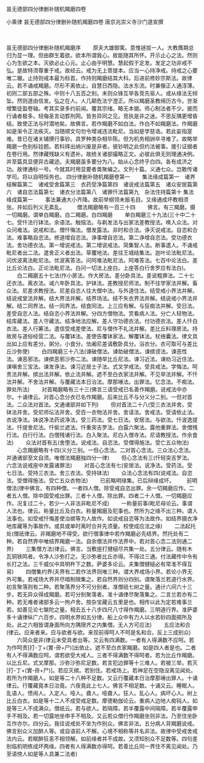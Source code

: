 <!-- { "loadSidebar": true } -->
昙无德部四分律删补随机羯磨四卷


小乘律
昙无德部四分律删补随机羯磨四卷
唐京兆崇义寺沙门道宣撰


　　

昙无德部四分律删补随机羯磨序
　　原夫大雄御寓。意惟拯拔一人。大教膺期总归为显一理。但由群生着欲。欲本所谓我心。故能随其所怀。开示止心之法。然则心为生欲之本。灭欲必止心元。止心由乎明慧。慧起假于定发。发定之功非戒不弘。是故特须尊重于戒。故经云。戒为无上菩提本。应当一心持净戒。持戒之心要唯二辙。止持则戒本最为标首。作持则羯磨结其大科。后进前修妙宗斯法。故律云。若不诵戒羯磨。尽形不离依止。自慧日西隐。法水东流。时兼像正人通淳薄。初则二部五部之殊。中则十八五百之别。末则众锋互举各竞先驱人。或从缘法无倾坠。然则道由信发。弘之在人。人几颠危法宁澄正。所以羯磨圣教绵历古今。世渐增繁徒盈卷轴。考其实录多约前闻。覆其宗绪。略无本据。师心制法者不少。披而行诵者极多。轻侮圣言动罫刑网。皆务异同之见。竞执是非之迷。不思反隅更增昏结。致使正法与时潜地矣。故佛言。若作羯磨不如白法。作白不如羯磨法。作羯磨如是渐令正法疾灭。当随顺文句勿令增减违法毗尼。当如是学慈诰。若此妄指寔难。昔已在诸关辅撰行事钞。具罗种类杂相毕陈。但为机务相詶卒寻难了。故略举羯磨一色别标铨题。若科择出纳兴废是非者。彼钞明之此但约法被事。援引证据者在卷行用。然律藏残缺义有遗补。故统关诸部撮略正文。必彼此俱无则理通决例。并至篇具显便异古藏迹。夫羯磨虽多要分为八。始从心念终乎白四。各有成济之功。故律通标一号。今就其时用显要者类聚编之。文列十篇。义通七众。岂敢传诸学司。将以自明恒务也。
四分律删补随机羯磨卷第一
　　集法缘成篇第一　诸界结解篇第二　诸戒受舍篇第三　衣药受净篇第四　诸说戒法篇第五　诸众安居篇第六　诸自恣法篇第七　诸衣分法篇第八　诸罪忏法篇第九　杂法住持篇第十
集法缘成篇第一
　　事法兼通大小齐降。故前举纲领未振毛目。又缘通成坏教相须张。并如后列义无紊乱。
　　僧法羯磨略有一百三十四
　　佛言。有三羯磨。摄一切羯磨。谓单白羯磨。白二羯磨。白四羯磨
　　单白羯磨三十九法(三十中二十七。受忏法行钵法。余语法。触恼法。与剃发法与出家法差教授法。唤入众法。对众问难法。说戒和法。僧忏悔法。僧发露法。非时和合法。诤灭说戒法。自恣和合法。难事略自恣法。修道增自恣法。诤事增自恣法。第二诤增自恣法。受功德衣法。舍功德衣法。第一增说戒法。第二增说戒法。简集智人法。断事遣人。不诵戒毗尼者出二法。遣舍正义者出法。草覆地法。差往王城结集法。迦叶论法毗尼法。问优波离法毗尼法。优波离答法。问阿难法毗尼法。阿难答法。七百中论法白。差比丘论法白。正论法毗尼法。白问一切法上座白。上座答白行舍罗应有法白)。
　　白二羯磨五十七法(作小房法。作大房法。差分卧具法。差说粗罪法。二十七还衣法。离衣法。减六年卧具法。护钵法。差教授尼师法。制不往学家法并解。畜众法。尼差求教授法。尼差自恣人往大僧中法。与外道住法。结受戒小界法并解。结说戒堂法并解。结大界法并解。结界场法。结不失衣界法并解。结说戒小界法并解。结二同界法。结一同界法。结食同法。上三应有解。与狂痴法并解。受日法。差受自恣人法。结自恣小界法并解。分四方僧物法。赏看病人法。分亡人轻物法。结库藏法。差人守藏法。结净地法应解。差人守功德衣法。付功德衣法。差人忏白衣法。差人行筹法。遣信受戒差使法。尼与僧作不礼法并解。差比丘料理房法。持故房与道俗经营二法。与覆钵法。差使告覆钵家法。解覆钵法。杖络囊法。律文具出如上应有差分。粥分。小食分。佉阇尼差请敷卧具分。浴衣分。衣可取可与差比丘沙弥使)
　　白四羯磨三十八法(谏破僧法。谏助破僧法。谏摈谤法。谏恶性法。谏恶邪法。谏摈恶邪沙弥二法。谏随举比丘尼法。谏习近法。谏劝习近住法。谏嗔舍三宝法。谏发诤法。谏习近居士子法。式叉学戒法。受具戒法。学悔法。呵责法并解。摈出法并解。依止法并解。遮不至白衣家法并解。不见举法并解。不忏法并解。不舍法并解。与覆藏法本日治法。摩那埵法。出罪法。忆念法。不痴法。罪处所法)
　　对首羯磨略有三十三(佛言三语受戒已名善作羯磨。说戒法中亦尔。十诵律云。对首心念分衣已名作羯磨。后来比丘不与分义分二别。一但对首法。二众法对首法。文通诸部并如下列)
　　但对首法二十八(受三衣法并舍。受钵法并舍。受尼师坛法并舍。受百一衣物法并舍。舍请法。舍戒法。受请依止法。衣说净法。钵说净法药说净法。受三药法。受七日法。安居法。与欲法。忏波逸提法。忏提舍尼法。忏偷兰遮法。忏重突吉罗法。白露六聚法。露他重罪法。舍僧残行法。白行行法。白僧残诸行法。白入聚法。尼白入僧寺法。尼请教授法。作余食法)
　　众法对首有五(舍堕法。说戒法。自恣法。受僧得施法。受亡五众物法)
　　心念羯磨略有十四(义分三别。一但心念法。二对首心念法。三众法心念法。并通诸部至文自须。唯僧法羯磨独四分一律)
　　但心念法有三(忏轻突吉罗法。六念法说戒座中发露诸罪法)
　　对首心念法有七(安居法。说净法。受药法。受七日法。受持三衣法。舍三衣法。受持钵法)
　　众法心念法有四(说戒法。自恣法。受僧得施法。受亡五众衣物法)
　　已前略明缘集。已后辩缘成坏。
　　前明僧法(律中佛言。有四种僧。一者四人僧。除受戒自恣出罪。余一切羯磨应作。二者五人僧。除中国受戒出罪。三者十人僧。除出罪。四者二十人僧。一切羯磨应作。况复过二十。若少一人非法非毗尼不成)
　　一称量前事(毗尼母论云。事谓人法也。律云。称量比丘及白衣。称量羯磨及犯事也。然所为之缘不出三种。谓人法事也。如受戒忏悔差使治摈等为人故作。如说戒自恣等为法故作。如结界摄衣净地库藏等为事故作。或具或单时离时合并先须量。校使成应法之缘)
　　二法起托处(僧祇律云。非羯磨地不得受。欲行僧事律中若作羯磨必先结界。然托处有二种。若自然界中唯结界羯磨一法。自余僧法并作法界中。若对首心念二法则通二界)
　　三集僧方法(律云。佛言。当敷座打揵槌尽共集一处。五分律云。随有木瓦铜铁鸣者。令净人沙弥打之。无沙弥者比丘亦得。不得过三通。付法藏传中令有长打之法。三千威仪中具明杵下之数。萨婆多论云。夫集僧揵槌必有常准不得互易)
　　四僧集约界(夫界有二若作法界则唯三种。谓大界戒场小界。若论小界无外可集。若戒场大界并尽唱制限集之。若自然界则分四别。谓聚落兰若道行水界。初言聚落则有二种。若聚落界分不可分别者。准僧祇七树之量。通计六间六十三步。若无异众得成羯磨。若可分别聚落者。准十诵律尽聚落集之。二言兰若亦有二种。若无难者诸部多云一拘卢舍。按杂宝藏云五里是也。相传以此为定若难事兰若。如善见论七槃陀之量。相去五十八步四尺八寸得作羯磨。三明道行界。准萨婆多十诵律纵广六百步。四明水界如五分律。船上众中有力人以水若砂四面掷所及处。此之六相皆谓身面所向方隅限齐之内集僧。无人方可应法)
　　五应法和合(律云。应来者来。应与欲者与欲。来现前得呵人不呵是名和合。反上三成别众)
　　六简众是非(律云未受具者出等。又云有四满数。一者有人得满数不应呵。若为作呵责[打-丁+(實-毌+尸)]出依止。遮不至白衣家羯磨。如是四人者是也。二者有人不得满数应呵。谓若欲受大戒人。三者不得满数不得呵者。若为比丘作羯磨。以比丘尼。式叉摩那。沙弥沙弥尼足数。若言犯边罪等十三难人。若被三举。若灭[打-丁+(實-毌+尸)]。若应灭摈。若别住。若戒场上。若神足在空隐没离见闻处。若所为作羯磨人。如是等二十八种不足数。又云行覆藏本日治摩那埵出罪人。十诵律云。行覆藏竟本日治竟。六夜竟此上七人。佛言不相足数。十诵又云。睡眠人。乱语人。愦闹人。入定人。哑人。聋人。哑聋人。狂人。乱心人。病坏心人。树上比丘白衣。如是等十二人不成受戒足数。摩德勒伽论云。重病人边地人痴钝人。如是等三人不成满众。僧祇云。若与欲人。若隔障。若半覆露中间隔障。若半覆露申手不相及。若一切露地坐申手不相及。又云若众僧行作羯磨坐则非法。乃至住坐卧互作亦尔。四分云。我往说戒处不坐为作别众。佛言非法。五分病人背羯磨说戒。佛言别众义加醉人等。或自语前人不解。心境不相称等并名非法。故律中受戒舍戒法内云。若眠醉狂恚不相领解。如前缘者并不成故。又须知别众不足数等。四句差别临机明练成坏两缘。四者有人得满数亦得呵。若善比丘同一界住不离见闻处。乃至语傍人如是等人具兼二法者)
